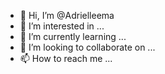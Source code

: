 - 👋 Hi, I’m @Adrielleema
- 👀 I’m interested in ...
- 🌱 I’m currently learning ...
- 💞️ I’m looking to collaborate on ...
- 📫 How to reach me ...

<!---
Adrielleema/Adrielleema is a ✨ special ✨ repository because its `README.md` (this file) appears on your GitHub profile.
You can click the Preview link to take a look at your changes.
--->
